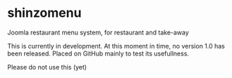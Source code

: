 shinzomenu
==========

Joomla restaurant menu system, for restaurant and take-away


This is currently in development. At this moment in time, no version 1.0 has been released.
Placed on GitHub mainly to test its usefullness.

Please do not use this (yet)
